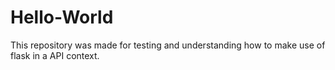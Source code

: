 # Hello-World
This repository was made for testing and understanding how to make use of flask in a API context.
